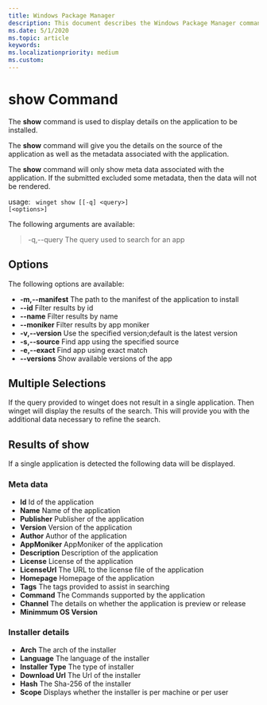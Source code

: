 ```yaml
---
title: Windows Package Manager
description: This document describes the Windows Package Manager command: show.
ms.date: 5/1/2020
ms.topic: article
keywords:  
ms.localizationpriority: medium
ms.custom:  
---
```



# show Command
The <b>show</b> command is used to display details on the application to be installed.

The <b>show</b> command will give you the details on the source of the application as well as the metadata associated with the application.

The <b>show</b> command will only show meta data associated with the application.  If the submitted excluded some metadata, then the data will not be rendered.

usage: <code> winget show [[-q] \<query>] [\<options>]</code>

The following arguments are available:
>-q,--query     The query used to search for an app

## Options
The following options are available:  
 * **-m,--manifest** The path to the manifest of the application to install
 * **--id**           Filter results by id
 * **--name**         Filter results by name
 * **--moniker**      Filter results by app moniker
 * **-v,--version**   Use the specified version;default is the latest version
  * **-s,--source**    Find app using the specified source
  * **-e,--exact**     Find app using exact match
   * **--versions**     Show available versions of the app



## Multiple Selections 
If the query provided to winget does not result in a single application.  Then winget will display the results of the search.  This will provide you with the additional data necessary to refine the search.

## Results of show
If a single application is detected the following data will be displayed.
### Meta data
 * **Id**           Id of the application
 * **Name**         Name of the application
 * **Publisher**   Publisher of the application
 * **Version**      Version of the application
 * **Author**           Author of the application
 * **AppMoniker**           AppMoniker of the application
 * **Description**           Description of the application
 * **License**           License of the application
  * **LicenseUrl**           The URL to the license file of the application
  * **Homepage**           Homepage of the application
  * **Tags**     The tags provided to assist in searching     
 * **Command**           The Commands supported by the application
* **Channel**       The details on whether the application is preview or release
* **Minimmum OS Version**          
### Installer details
  * **Arch**           The arch of the installer
  * **Language**           The language of the installer
  * **Installer Type**       The type of installer
  * **Download Url**           The Url of the installer
  * **Hash**           The Sha-256 of the installer 
  * **Scope**          Displays whether the installer is per machine or per user
 



